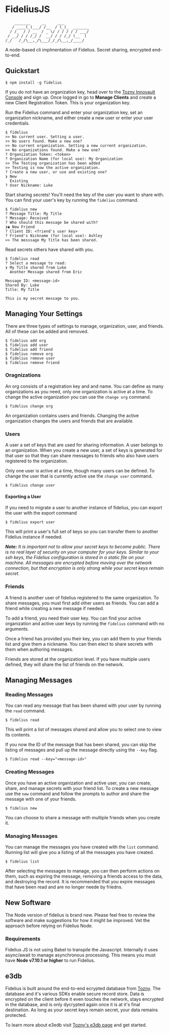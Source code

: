 # FideliusJS

```
    _______     __     ___
   / ____(_)___/ /__  / (_)_  _______
  / /_  / / __  / _ \/ / / / / / ___/
 / __/ / / /_/ /  __/ / / /_/ (__  )
/_/   /_/\__,_/\___/_/_/\__,_/____/
```

A node-based cli implmentation of Fidelius. Secret sharing, encrypted end-to-end.

## Quickstart

```
$ npm install -g fidelius
```

If you do not have an organization key, head over to the [Tozny Innovault Console](https://console.tozny.com/) and sign up. Once logged in go to **Manage Clients** and create a new Client Registration Token. This is your organization key.

Run the Fidelius command and enter your organization key, set an organization nickname, and either create a new user or enter your user credentials.

```
$ fidelius
>> No current user. Setting a user.
>> No users found. Make a new one?
>> No current organization. Setting a new current organization.
>> No organizations found. Make a new one?
? Organization Token: <token>
? Organization Name (for local use): My Organization
>> The Testing organization has been added
>> Testing is now the active organization.
? Create a new user, or use and existing one?
❯ New
  Existing
? User Nickname: Luke
```

Start sharing secrets! You'll need the key of the user you want to share with. You can find your user's key by running the `fidelius` command.

```
$ fidelius new
? Message Title: My Title
? Message: Received
? Who should this message be shared with?
❯◉ New Friend
? Client ID: <friend's user key>
? Friend's Nickname (for local use): Ashley
>> The messsage My Title has been shared.
```

Read secrets others have shared with you.

```
$ fidelius read
? Select a message to read:
❯ My Title shared from Luke
  Another Message shared from Eric

Message ID: <message-id>
Shared By: Luke
Title: My Title

This is my secret message to you.
```

## Managing Your Settings

There are three types of settings to manage, organization, user, and friends. All of these can be added and removed.

```
$ fidelius add org
$ fidelius add user
$ fidelius add friend
$ fidelius remove org
$ fidelius remove user
$ fidelius remove friend
```

### Oragnizations

An org consists of a registration key and and name. You can define as many organizations as you need, only one organization is active at a time. To change the active organization you can use the `change org` command.

```
$ fidelius change org
```

An organization contains users and friends. Changing the active organization changes the users and friends that are available.

### Users

A user a set of keys that are used for sharing information. A user belongs to an organization. When you create a new user, a set of keys is generated for that user so that they can share messages to friends who also have users registered to the organization.

Only one user is active at a time, though many users can be defined. To change the user that is currently active use the `change user` command.

```
$ fidelius change user
```

#### Exporting a User

If you need to migrate a user to another instance of fidelius, you can export the user with the export command

```
$ fidelius export user
```

This will print a user's full set of keys so you can transfer them to another Fidelius instance if needed.

_**Note:** It is important not to allow your secret keys to become public. There is no real layer of security on your computer for your keys. Similar to your ssh keys, the Fidelius configuration is stored in a static file on your machine. All messages are encrypted before moving over the network connection, but that encryption is only strong while your secret keys remain secret._

### Friends

A friend is another user of fidelius registered to the same organization. To share messages, you must first add other users as friends. You can add a friend while creating a new message if needed.

To add a friend, you need their user key. You can find your active organization and active user keys by running the `fidelius` command with no arguments.

Once a friend has provided you their key, you can add them to your friends list and give them a nickname. You can then elect to share secrets with them when authoring messages.

Friends are stored at the organization level. If you have multiple users defined, they will share the list of friends on the network.

## Managing Messages

### Reading Messages

You can read any message that has been shared with your user by running the `read` command.

```
$ fidelius read
```

This will print a list of messages shared and allow you to select one to view its contents.

If you now the ID of the message that has been shared, you can skip the listing of messages and pull up the message directly using the `--key` flag.

```
$ fidelius read --key="<message-id>"
```

### Creating Messages

Once you have an active organization and active user, you can create, share, and manage secrets with your friend list. To create a new message use the `new` command and follow the prompts to author and share the message with one of your friends.

```
$ fidelius new
```

You can choose to share a message with multiple friends when you create it.

### Managing Messages

You can manage the messages you have created with the `list` command. Running list will give you a listing of all the messages you have created.

```
$ fidelius list
```

After selecting the messages to manage, you can then perform actions on them, such as expiring the message, removing a friends access to the data, and destroying the record. It is recommended that you expire messages that have been read and are no longer neede by friedns.

## New Software

The Node version of fidelius is brand new. Please feel free to review the software and make suggestions for how it might be improved. Vet the approach before relying on Fidelius Node.

### Requirements

Fidelius JS is not using Babel to transpile the Javascript. Internally it uses async/await to manage asynchronous processing. This means you must have **Node v7.10.1 or higher** to run Fidelius.

## e3db

Fidelius is built around the end-to-end ecrypted database from [Tozny](https://tozny.com/). The database and it's various SDKs enable secure record store. Data is encrypted on the client before it even touches the network, stays encrypted in the database, and is only dycrypted again once it is at it's final destination. As long as your secret keys remain secret, your data remains protected.

To learn more about e3edb visit [Tozny's e3db page](https://tozny.com/e3db/) and get started.
